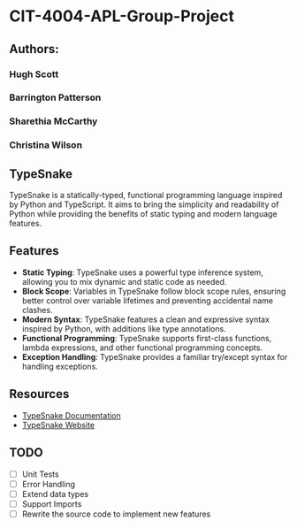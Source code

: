 # CIT-4004-APL-Group-Project

## Authors:

### Hugh Scott

### Barrington Patterson

### Sharethia McCarthy

### Christina Wilson

## TypeSnake

TypeSnake is a statically-typed, functional programming language inspired by Python and TypeScript. It aims to bring the simplicity and readability of Python while providing the benefits of static typing and modern language features.

## Features

- **Static Typing**: TypeSnake uses a powerful type inference system, allowing you to mix dynamic and static code as needed.
- **Block Scope**: Variables in TypeSnake follow block scope rules, ensuring better control over variable lifetimes and preventing accidental name clashes.
- **Modern Syntax**: TypeSnake features a clean and expressive syntax inspired by Python, with additions like type annotations.
- **Functional Programming**: TypeSnake supports first-class functions, lambda expressions, and other functional programming concepts.
- **Exception Handling**: TypeSnake provides a familiar try/except syntax for handling exceptions.

## Resources

- [TypeSnake Documentation](https://docs.google.com/document/d/1HaJzZFqHK1ZdScXy_jM797ikMFCdwXuMlkATgj-Xj2U/edit?usp=sharing)
- [TypeSnake Website](https://apl-web-ui.vercel.app/)

## TODO

- [ ] Unit Tests
- [ ] Error Handling
- [ ] Extend data types
- [ ] Support Imports
- [ ] Rewrite the source code to implement new features

